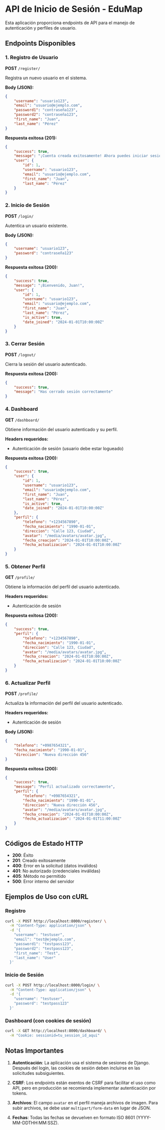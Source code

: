 # API de Inicio de Sesión - EduMap

Esta aplicación proporciona endpoints de API para el manejo de autenticación y perfiles de usuario.

## Endpoints Disponibles

### 1. Registro de Usuario
**POST** `/register/`

Registra un nuevo usuario en el sistema.

**Body (JSON):**
```json
{
    "username": "usuario123",
    "email": "usuario@ejemplo.com",
    "password1": "contraseña123",
    "password2": "contraseña123",
    "first_name": "Juan",
    "last_name": "Pérez"
}
```

**Respuesta exitosa (201):**
```json
{
    "success": true,
    "message": "¡Cuenta creada exitosamente! Ahora puedes iniciar sesión.",
    "user": {
        "id": 1,
        "username": "usuario123",
        "email": "usuario@ejemplo.com",
        "first_name": "Juan",
        "last_name": "Pérez"
    }
}
```

### 2. Inicio de Sesión
**POST** `/login/`

Autentica un usuario existente.

**Body (JSON):**
```json
{
    "username": "usuario123",
    "password": "contraseña123"
}
```

**Respuesta exitosa (200):**
```json
{
    "success": true,
    "message": "¡Bienvenido, Juan!",
    "user": {
        "id": 1,
        "username": "usuario123",
        "email": "usuario@ejemplo.com",
        "first_name": "Juan",
        "last_name": "Pérez",
        "is_active": true,
        "date_joined": "2024-01-01T10:00:00Z"
    }
}
```

### 3. Cerrar Sesión
**POST** `/logout/`

Cierra la sesión del usuario autenticado.

**Respuesta exitosa (200):**
```json
{
    "success": true,
    "message": "Has cerrado sesión correctamente"
}
```

### 4. Dashboard
**GET** `/dashboard/`

Obtiene información del usuario autenticado y su perfil.

**Headers requeridos:**
- Autenticación de sesión (usuario debe estar logueado)

**Respuesta exitosa (200):**
```json
{
    "success": true,
    "user": {
        "id": 1,
        "username": "usuario123",
        "email": "usuario@ejemplo.com",
        "first_name": "Juan",
        "last_name": "Pérez",
        "is_active": true,
        "date_joined": "2024-01-01T10:00:00Z"
    },
    "perfil": {
        "telefono": "+1234567890",
        "fecha_nacimiento": "1990-01-01",
        "direccion": "Calle 123, Ciudad",
        "avatar": "/media/avatars/avatar.jpg",
        "fecha_creacion": "2024-01-01T10:00:00Z",
        "fecha_actualizacion": "2024-01-01T10:00:00Z"
    }
}
```

### 5. Obtener Perfil
**GET** `/profile/`

Obtiene la información del perfil del usuario autenticado.

**Headers requeridos:**
- Autenticación de sesión

**Respuesta exitosa (200):**
```json
{
    "success": true,
    "perfil": {
        "telefono": "+1234567890",
        "fecha_nacimiento": "1990-01-01",
        "direccion": "Calle 123, Ciudad",
        "avatar": "/media/avatars/avatar.jpg",
        "fecha_creacion": "2024-01-01T10:00:00Z",
        "fecha_actualizacion": "2024-01-01T10:00:00Z"
    }
}
```

### 6. Actualizar Perfil
**POST** `/profile/`

Actualiza la información del perfil del usuario autenticado.

**Headers requeridos:**
- Autenticación de sesión

**Body (JSON):**
```json
{
    "telefono": "+0987654321",
    "fecha_nacimiento": "1990-01-01",
    "direccion": "Nueva dirección 456"
}
```

**Respuesta exitosa (200):**
```json
{
    "success": true,
    "message": "Perfil actualizado correctamente",
    "perfil": {
        "telefono": "+0987654321",
        "fecha_nacimiento": "1990-01-01",
        "direccion": "Nueva dirección 456",
        "avatar": "/media/avatars/avatar.jpg",
        "fecha_creacion": "2024-01-01T10:00:00Z",
        "fecha_actualizacion": "2024-01-01T11:00:00Z"
    }
}
```

## Códigos de Estado HTTP

- **200**: Éxito
- **201**: Creado exitosamente
- **400**: Error en la solicitud (datos inválidos)
- **401**: No autorizado (credenciales inválidas)
- **405**: Método no permitido
- **500**: Error interno del servidor

## Ejemplos de Uso con cURL

### Registro
```bash
curl -X POST http://localhost:8000/register/ \
  -H "Content-Type: application/json" \
  -d '{
    "username": "testuser",
    "email": "test@ejemplo.com",
    "password1": "testpass123",
    "password2": "testpass123",
    "first_name": "Test",
    "last_name": "User"
  }'
```

### Inicio de Sesión
```bash
curl -X POST http://localhost:8000/login/ \
  -H "Content-Type: application/json" \
  -d '{
    "username": "testuser",
    "password": "testpass123"
  }'
```

### Dashboard (con cookies de sesión)
```bash
curl -X GET http://localhost:8000/dashboard/ \
  -H "Cookie: sessionid=tu_session_id_aqui"
```

## Notas Importantes

1. **Autenticación**: La aplicación usa el sistema de sesiones de Django. Después del login, las cookies de sesión deben incluirse en las solicitudes subsiguientes.

2. **CSRF**: Los endpoints están exentos de CSRF para facilitar el uso como API, pero en producción se recomienda implementar autenticación por tokens.

3. **Archivos**: El campo `avatar` en el perfil maneja archivos de imagen. Para subir archivos, se debe usar `multipart/form-data` en lugar de JSON.

4. **Fechas**: Todas las fechas se devuelven en formato ISO 8601 (YYYY-MM-DDTHH:MM:SSZ).
